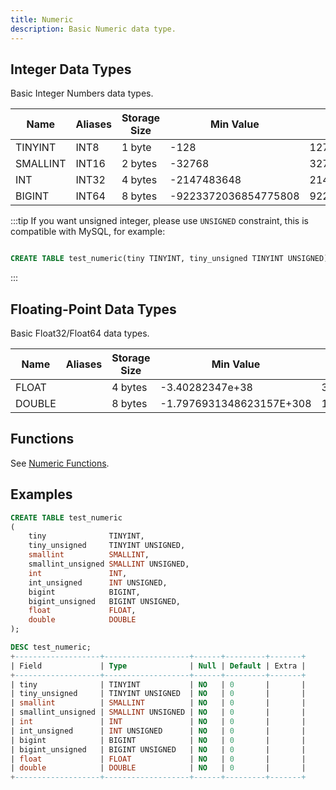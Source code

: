 ```yaml
---
title: Numeric
description: Basic Numeric data type.
---
```


## Integer Data Types

Basic Integer Numbers data types.

| Name     | Aliases | Storage Size | Min Value            | Max Value           | Description |
| -------- | ------- | ------------ | -------------------- | ------------------- | ----------- |
| TINYINT  | INT8    | 1 byte       | -128                 | 127                 |             |
| SMALLINT | INT16   | 2 bytes      | -32768               | 32767               |             |
| INT      | INT32   | 4 bytes      | -2147483648          | 2147483647          |             |
| BIGINT   | INT64   | 8 bytes      | -9223372036854775808 | 9223372036854775807 |             |

:::tip If you want unsigned integer, please use `UNSIGNED` constraint, this is compatible with MySQL, for example:
```sql

CREATE TABLE test_numeric(tiny TINYINT, tiny_unsigned TINYINT UNSIGNED)
```
:::

## Floating-Point Data Types

Basic Float32/Float64 data types.

| Name   | Aliases | Storage Size | Min Value                | Max Value               | Description |
| ------ | ------- | ------------ | ------------------------ | ----------------------- | ----------- |
| FLOAT  |         | 4 bytes      | -3.40282347e+38          | 3.40282347e+38          |             |
| DOUBLE |         | 8 bytes      | -1.7976931348623157E+308 | 1.7976931348623157E+308 |             |

## Functions

See [Numeric Functions](/doc/reference/functions/numeric-functions).

## Examples

```sql
CREATE TABLE test_numeric
(
    tiny              TINYINT,
    tiny_unsigned     TINYINT UNSIGNED,
    smallint          SMALLINT,
    smallint_unsigned SMALLINT UNSIGNED,
    int               INT,
    int_unsigned      INT UNSIGNED,
    bigint            BIGINT,
    bigint_unsigned   BIGINT UNSIGNED,
    float             FLOAT,
    double            DOUBLE
);

DESC test_numeric;
+-------------------+-------------------+------+---------+-------+
| Field             | Type              | Null | Default | Extra |
+-------------------+-------------------+------+---------+-------+
| tiny              | TINYINT           | NO   | 0       |       |
| tiny_unsigned     | TINYINT UNSIGNED  | NO   | 0       |       |
| smallint          | SMALLINT          | NO   | 0       |       |
| smallint_unsigned | SMALLINT UNSIGNED | NO   | 0       |       |
| int               | INT               | NO   | 0       |       |
| int_unsigned      | INT UNSIGNED      | NO   | 0       |       |
| bigint            | BIGINT            | NO   | 0       |       |
| bigint_unsigned   | BIGINT UNSIGNED   | NO   | 0       |       |
| float             | FLOAT             | NO   | 0       |       |
| double            | DOUBLE            | NO   | 0       |       |
+-------------------+-------------------+------+---------+-------+
```

